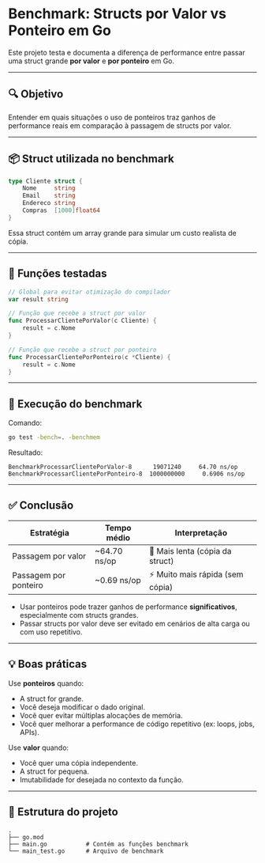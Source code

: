 
# Benchmark: Structs por Valor vs Ponteiro em Go

Este projeto testa e documenta a diferença de performance entre passar uma struct grande **por valor** e **por ponteiro** em Go.

---

## 🔍 Objetivo

Entender em quais situações o uso de ponteiros traz ganhos de performance reais em comparação à passagem de structs por valor.

---

## 📦 Struct utilizada no benchmark

```go
type Cliente struct {
    Nome     string
    Email    string
    Endereco string
    Compras  [1000]float64
}
```

Essa struct contém um array grande para simular um custo realista de cópia.

---

## 🔁 Funções testadas

```go
// Global para evitar otimização do compilador
var result string

// Função que recebe a struct por valor
func ProcessarClientePorValor(c Cliente) {
    result = c.Nome
}

// Função que recebe a struct por ponteiro
func ProcessarClientePorPonteiro(c *Cliente) {
    result = c.Nome
}
```

---

## 🧪 Execução do benchmark

Comando:

```bash
go test -bench=. -benchmem
```

Resultado:

```
BenchmarkProcessarClientePorValor-8      19071240     64.70 ns/op
BenchmarkProcessarClientePorPonteiro-8  1000000000     0.6906 ns/op
```

---

## ✅ Conclusão

| Estratégia            | Tempo médio   | Interpretação                        |
|-----------------------|---------------|--------------------------------------|
| Passagem por valor    | ~64.70 ns/op  | 🚨 Mais lenta (cópia da struct)      |
| Passagem por ponteiro | ~0.69 ns/op   | ⚡ Muito mais rápida (sem cópia)     |

- Usar ponteiros pode trazer ganhos de performance **significativos**, especialmente com structs grandes.
- Passar structs por valor deve ser evitado em cenários de alta carga ou com uso repetitivo.

---

## 💡 Boas práticas

Use **ponteiros** quando:
- A struct for grande.
- Você deseja modificar o dado original.
- Você quer evitar múltiplas alocações de memória.
- Você quer melhorar a performance de código repetitivo (ex: loops, jobs, APIs).

Use **valor** quando:
- Você quer uma cópia independente.
- A struct for pequena.
- Imutabilidade for desejada no contexto da função.

---

## 📁 Estrutura do projeto

```
.
├── go.mod
├── main.go           # Contém as funções benchmark
└── main_test.go      # Arquivo de benchmark
```

